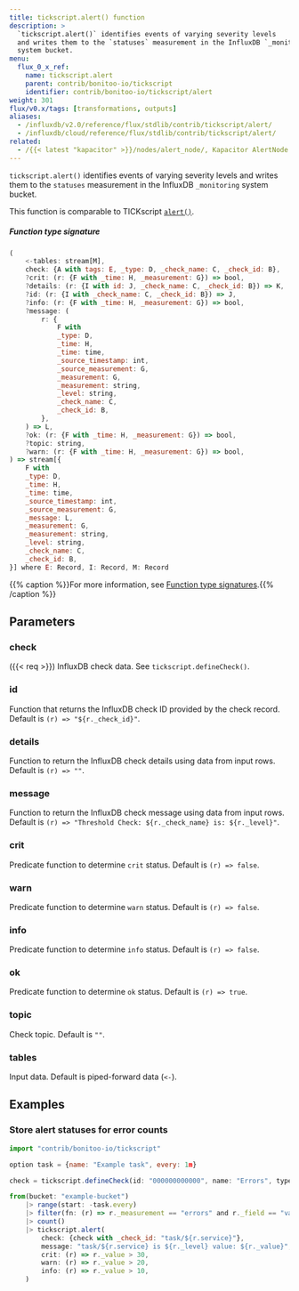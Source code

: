 ```yaml
---
title: tickscript.alert() function
description: >
  `tickscript.alert()` identifies events of varying severity levels
  and writes them to the `statuses` measurement in the InfluxDB `_monitoring`
  system bucket.
menu:
  flux_0_x_ref:
    name: tickscript.alert
    parent: contrib/bonitoo-io/tickscript
    identifier: contrib/bonitoo-io/tickscript/alert
weight: 301
flux/v0.x/tags: [transformations, outputs]
aliases:
  - /influxdb/v2.0/reference/flux/stdlib/contrib/tickscript/alert/
  - /influxdb/cloud/reference/flux/stdlib/contrib/tickscript/alert/
related:
  - /{{< latest "kapacitor" >}}/nodes/alert_node/, Kapacitor AlertNode
---
```


<!------------------------------------------------------------------------------

IMPORTANT: This page was generated from comments in the Flux source code. Any
edits made directly to this page will be overwritten the next time the
documentation is generated. 

To make updates to this documentation, update the function comments above the
function definition in the Flux source code:

https://github.com/influxdata/flux/blob/master/stdlib/contrib/bonitoo-io/tickscript/tickscript.flux#L105-L142

Contributing to Flux: https://github.com/influxdata/flux#contributing
Fluxdoc syntax: https://github.com/influxdata/flux/blob/master/docs/fluxdoc.md

------------------------------------------------------------------------------->

`tickscript.alert()` identifies events of varying severity levels
and writes them to the `statuses` measurement in the InfluxDB `_monitoring`
system bucket.

This function is comparable to
TICKscript [`alert()`](https://docs.influxdata.com/kapacitor/v1.6/nodes/alert_node/).

##### Function type signature

```js
(
    <-tables: stream[M],
    check: {A with tags: E, _type: D, _check_name: C, _check_id: B},
    ?crit: (r: {F with _time: H, _measurement: G}) => bool,
    ?details: (r: {I with id: J, _check_name: C, _check_id: B}) => K,
    ?id: (r: {I with _check_name: C, _check_id: B}) => J,
    ?info: (r: {F with _time: H, _measurement: G}) => bool,
    ?message: (
        r: {
            F with
            _type: D,
            _time: H,
            _time: time,
            _source_timestamp: int,
            _source_measurement: G,
            _measurement: G,
            _measurement: string,
            _level: string,
            _check_name: C,
            _check_id: B,
        },
    ) => L,
    ?ok: (r: {F with _time: H, _measurement: G}) => bool,
    ?topic: string,
    ?warn: (r: {F with _time: H, _measurement: G}) => bool,
) => stream[{
    F with
    _type: D,
    _time: H,
    _time: time,
    _source_timestamp: int,
    _source_measurement: G,
    _message: L,
    _measurement: G,
    _measurement: string,
    _level: string,
    _check_name: C,
    _check_id: B,
}] where E: Record, I: Record, M: Record
```

{{% caption %}}For more information, see [Function type signatures](/flux/v0.x/function-type-signatures/).{{% /caption %}}

## Parameters

### check
({{< req >}})
InfluxDB check data.
See `tickscript.defineCheck()`.



### id

Function that returns the InfluxDB check ID provided by the check record.
Default is `(r) => "${r._check_id}"`.



### details

Function to return the InfluxDB check details using data from input rows.
Default is `(r) => ""`.



### message

Function to return the InfluxDB check message using data from input rows.
Default is `(r) => "Threshold Check: ${r._check_name} is: ${r._level}"`.



### crit

Predicate function to determine `crit` status. Default is `(r) => false`.



### warn

Predicate function to determine `warn` status. Default is `(r) => false`.



### info

Predicate function to determine `info` status. Default is `(r) => false`.



### ok

Predicate function to determine `ok` status. Default is `(r) => true`.



### topic

Check topic. Default is `""`.



### tables

Input data. Default is piped-forward data (`<-`).




## Examples

### Store alert statuses for error counts

```js
import "contrib/bonitoo-io/tickscript"

option task = {name: "Example task", every: 1m}

check = tickscript.defineCheck(id: "000000000000", name: "Errors", type: "threshold")

from(bucket: "example-bucket")
    |> range(start: -task.every)
    |> filter(fn: (r) => r._measurement == "errors" and r._field == "value")
    |> count()
    |> tickscript.alert(
        check: {check with _check_id: "task/${r.service}"},
        message: "task/${r.service} is ${r._level} value: ${r._value}",
        crit: (r) => r._value > 30,
        warn: (r) => r._value > 20,
        info: (r) => r._value > 10,
    )

```

